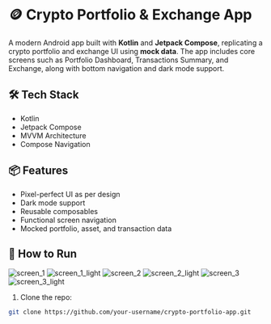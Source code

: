 # 🪙 Crypto Portfolio & Exchange App

A modern Android app built with **Kotlin** and **Jetpack Compose**, replicating a crypto portfolio and exchange UI using **mock data**. The app includes core screens such as Portfolio Dashboard, Transactions Summary, and Exchange, along with bottom navigation and dark mode support.

## 🛠 Tech Stack
- Kotlin
- Jetpack Compose
- MVVM Architecture
- Compose Navigation

## 📦 Features
- Pixel-perfect UI as per design
- Dark mode support
- Reusable composables
- Functional screen navigation
- Mocked portfolio, asset, and transaction data

## 🚀 How to Run
![screen_1](https://github.com/user-attachments/assets/4bb09c57-1889-41c9-a2ec-d7196faca2f6)
![screen_1_light](https://github.com/user-attachments/assets/16b5ce5b-f28c-48a9-9943-bd96587b2044)
![screen_2](https://github.com/user-attachments/assets/d6797fc0-73f2-4d3c-8c9b-1c59a40ba2f5)
![screen_2_light](https://github.com/user-attachments/assets/c263fe4a-d77e-4043-88e3-64a3da84926f)
![screen_3](https://github.com/user-attachments/assets/3ee26596-369c-4931-8e17-b9defe1cabce)
![screen_3_light](https://github.com/user-attachments/assets/13367d37-4a11-4356-b870-0420270312c6)




1. Clone the repo:
```bash
git clone https://github.com/your-username/crypto-portfolio-app.git

